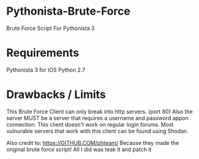 # Pythonista-Brute-Force
Brute Force Script For Pythonista 3

# Requirements
Pythonista 3 for iOS
Python 2.7

# Drawbacks / Limits
This Brute Force Client can only
break into http servers. (port 80)
Also the server MUST be a server
that requires a username and password
appon connection.
This client doesn't work on regular login forums.
Most vulnurable servers that work with
this client can be found using Shodan.

Also credit to:
https://GITHUB.COM/phteam/
Because they made the original brute force
script! All I did was teak it and patch it
